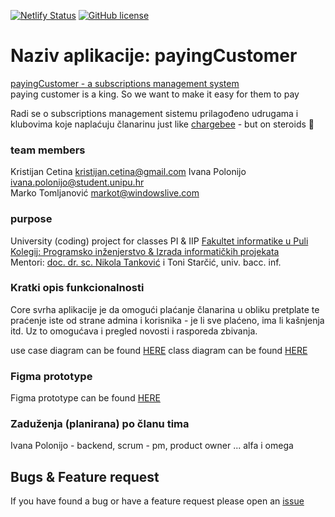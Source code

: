 [![Netlify Status](https://api.netlify.com/api/v1/badges/e0199598-bcb6-4707-8b2c-f268c0efd927/deploy-status)](https://app.netlify.com/sites/payingcustomer/deploys)
[![GitHub license](https://img.shields.io/github/license/srggrs/assign-one-project-github-action.svg)][license]

[license]: https://github.com/KristijanCetina/payingCustomer/blob/main/LICENSE

# Naziv aplikacije: payingCustomer

[payingCustomer - a subscriptions management system](https://payingcustomer.netlify.app/)  
paying customer is a king. So we want to make it easy for them to pay

Radi se o subscriptions management sistemu prilagođeno udrugama i klubovima koje naplaćuju članarinu 
just like [chargebee](https://www.chargebee.com/) - but on steroids 🤪

### team members

Kristijan Cetina <kristijan.cetina@gmail.com>
Ivana Polonijo <ivana.polonijo@student.unipu.hr>  
Marko Tomljanović <markot@windowslive.com>  

### purpose

University (coding) project for classes PI & IIP
[Fakultet informatike u Puli ](https://fipu.unipu.hr/)  
[Kolegij: Programsko inženjerstvo & Izrada informatičkih projekata](http://ntankovic.unipu.hr/)  
Mentori: [doc. dr. sc. Nikola Tanković](ntankovic.unipu.hr) i Toni Starčić, univ. bacc. inf.


### Kratki opis funkcionalnosti

Core svrha aplikacije je da omogući plaćanje članarina u obliku pretplate te praćenje iste od strane
admina i korisnika - je li sve plaćeno, ima li kašnjenja itd. 
Uz to omogućava i pregled novosti i rasporeda zbivanja. 

use case diagram can be found [HERE](https://lucid.app/documents/view/33b71eb6-03a9-465b-becd-29f736a28907)
class diagram can be found [HERE](https://lucid.app/lucidchart/6a0ba745-34a0-4183-9ed0-fe7eff8dc04a/view?page=0_0#?folder_id=home&browser=icon)

### Figma prototype

Figma prototype can be found [HERE](https://www.figma.com/file/tFehKiuboUjI9VEC96cR2S/PIIIP-Prototype?node-id=0%3A1)

### Zaduženja (planirana) po članu tima 
Ivana Polonijo - backend, scrum - pm, product owner ... alfa i omega 

## Bugs & Feature request

If you have found a bug or have a feature request please open an [issue](https://github.com/KristijanCetina/payingCustomer/issues)
